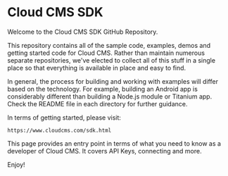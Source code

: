 # Cloud CMS SDK

Welcome to the Cloud CMS SDK GitHub Repository.

This repository contains all of the sample code, examples, demos and getting started code for Cloud CMS.  Rather than
maintain numerous separate repositories, we've elected to collect all of this stuff in a single place so that everything
is available in place and easy to find.

In general, the process for building and working with examples will differ based on the technology.  For example,
building an Android app is considerably different than building a Node.js module or Titanium app.  Check the README
file in each directory for further guidance.

In terms of getting started, please visit:

    https://www.cloudcms.com/sdk.html

This page provides an entry point in terms of what you need to know as a developer of Cloud CMS.  It covers API Keys,
connecting and more.

Enjoy!